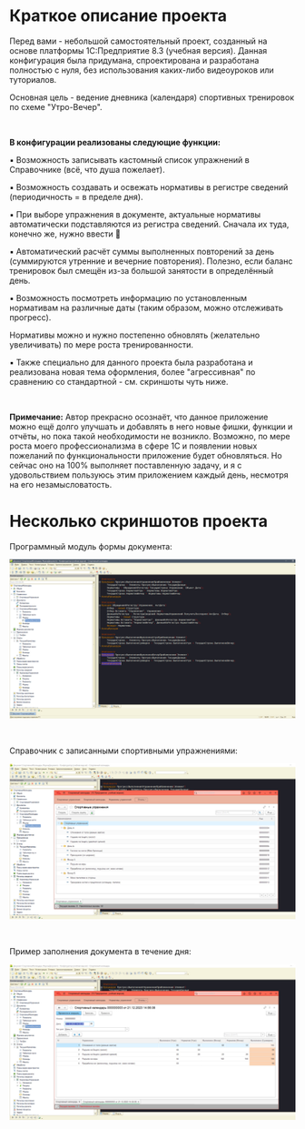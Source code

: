 # Краткое описание проекта

Перед вами - небольшой самостоятельный проект, созданный на основе платформы 1С:Предприятие 8.3 (учебная версия). Данная конфигурация была придумана, спроектирована и разработана полностью с нуля, без использования каких-либо видеоуроков или туториалов.

Основная цель - ведение дневника (календаря) спортивных тренировок по схеме "Утро-Вечер".

<br>

**В конфигурации реализованы следующие функции:**

▪ Возможность записывать кастомный список упражнений в Справочнике (всё, что душа пожелает).

▪ Возможность создавать и освежать нормативы в регистре сведений (периодичность = в пределе дня).

▪ При выборе упражнения в документе, актуальные нормативы автоматически подставляются из регистра сведений. Сначала их туда, конечно же, нужно ввести 🙂

▪ Автоматический расчёт суммы выполненных повторений за день (суммируются утренние и вечерние повторения). Полезно, если баланс тренировок был смещён из-за большой занятости в определённый день.

▪ Возможность посмотреть информацию по установленным нормативам на различные даты (таким образом, можно отслеживать прогресс).

Нормативы можно и нужно постепенно обновлять (желательно увеличивать) по мере роста тренированности.

▪ Также специально для данного проекта была разработана и реализована новая тема оформления, более "агрессивная" по сравнению со стандартной - см. скриншоты чуть ниже.

<br>

**Примечание:** Автор прекрасно осознаёт, что данное приложение можно ещё долго улучшать и добавлять в него новые фишки, функции и отчёты, но пока такой необходимости не возникло. Возможно, по мере роста моего профессионализма в сфере 1С и появлении новых пожеланий по функциональности приложение будет обновляться. Но сейчас оно на 100% выполняет поставленную задачу, и я с удовольствием пользуюсь этим приложением каждый день, несмотря на его незамысловатость.

# Несколько скриншотов проекта

Программный модуль формы документа:

![Программный модуль формы документа](Project_Screenshot_01.jpg)

<br>

Справочник с записанными спортивными упражнениями:

![Справочник с записанными спортивными упражнениями](Project_Screenshot_02.jpg)

<br>

Пример заполнения документа в течение дня:

![Пример заполнения документа в течение дня](Project_Screenshot_03.jpg)

